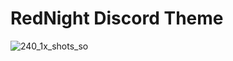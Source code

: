 # RedNight Discord Theme

![240_1x_shots_so](https://github.com/user-attachments/assets/9ac9b1d7-5b19-40be-b45e-f39ef8e3a493)

